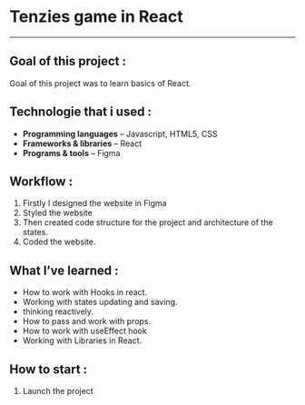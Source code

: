 # Tenzies game in React
<hr>

## Goal of this project :

Goal of this project was to learn basics of React. 

## Technologie that i used : 
- **Programming languages** – Javascript, HTML5, CSS
- **Frameworks & libraries** – React
- **Programs & tools** – Figma


## Workflow :

1. Firstly I designed the website in Figma
2. Styled the website 
3. Then created code structure for the project and architecture of the states. 
4. Coded the website.


## What I’ve learned :

- How to work with Hooks in react.
- Working with states updating and saving.
- thinking reactively.
- How to pass and work with props. 
- How to work with useEffect hook 
- Working with Libraries in React.


## How to start : 
1. Launch the project



